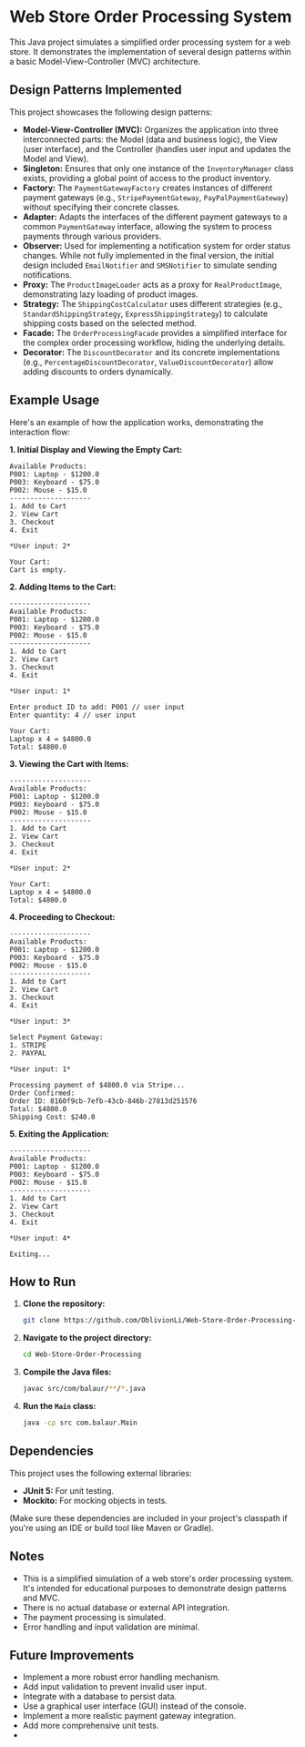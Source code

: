# Web Store Order Processing System

This Java project simulates a simplified order processing system for a web store. It demonstrates the implementation of several design patterns within a basic Model-View-Controller (MVC) architecture.

## Design Patterns Implemented

This project showcases the following design patterns:

*   **Model-View-Controller (MVC):** Organizes the application into three interconnected parts: the Model (data and business logic), the View (user interface), and the Controller (handles user input and updates the Model and View).
*   **Singleton:** Ensures that only one instance of the `InventoryManager` class exists, providing a global point of access to the product inventory.
*   **Factory:** The `PaymentGatewayFactory` creates instances of different payment gateways (e.g., `StripePaymentGateway`, `PayPalPaymentGateway`) without specifying their concrete classes.
*   **Adapter:** Adapts the interfaces of the different payment gateways to a common `PaymentGateway` interface, allowing the system to process payments through various providers.
*   **Observer:** Used for implementing a notification system for order status changes. While not fully implemented in the final version, the initial design included `EmailNotifier` and `SMSNotifier` to simulate sending notifications.
*   **Proxy:** The `ProductImageLoader` acts as a proxy for `RealProductImage`, demonstrating lazy loading of product images.
*   **Strategy:** The `ShippingCostCalculator` uses different strategies (e.g., `StandardShippingStrategy`, `ExpressShippingStrategy`) to calculate shipping costs based on the selected method.
*   **Facade:** The `OrderProcessingFacade` provides a simplified interface for the complex order processing workflow, hiding the underlying details.
*   **Decorator:** The `DiscountDecorator` and its concrete implementations (e.g., `PercentageDiscountDecorator`, `ValueDiscountDecorator`) allow adding discounts to orders dynamically.

## Example Usage

Here's an example of how the application works, demonstrating the interaction flow:

**1. Initial Display and Viewing the Empty Cart:**
````
Available Products:
P001: Laptop - $1200.0
P003: Keyboard - $75.0
P002: Mouse - $15.0
--------------------
1. Add to Cart
2. View Cart
3. Checkout
4. Exit

*User input: 2*

Your Cart:
Cart is empty.
````

**2. Adding Items to the Cart:**

````
--------------------
Available Products:
P001: Laptop - $1200.0
P003: Keyboard - $75.0
P002: Mouse - $15.0
--------------------
1. Add to Cart
2. View Cart
3. Checkout
4. Exit

*User input: 1*

Enter product ID to add: P001 // user input
Enter quantity: 4 // user input

Your Cart:
Laptop x 4 = $4800.0
Total: $4800.0
````

**3. Viewing the Cart with Items:**

````
--------------------
Available Products:
P001: Laptop - $1200.0
P003: Keyboard - $75.0
P002: Mouse - $15.0
--------------------
1. Add to Cart
2. View Cart
3. Checkout
4. Exit

*User input: 2*

Your Cart:
Laptop x 4 = $4800.0
Total: $4800.0
````

**4. Proceeding to Checkout:**

````
--------------------
Available Products:
P001: Laptop - $1200.0
P003: Keyboard - $75.0
P002: Mouse - $15.0
--------------------
1. Add to Cart
2. View Cart
3. Checkout
4. Exit

*User input: 3*

Select Payment Gateway:
1. STRIPE
2. PAYPAL

*User input: 1*

Processing payment of $4800.0 via Stripe...
Order Confirmed:
Order ID: 8160f9cb-7efb-43cb-846b-27813d251576
Total: $4800.0
Shipping Cost: $240.0
````

**5. Exiting the Application:**

````
--------------------
Available Products:
P001: Laptop - $1200.0
P003: Keyboard - $75.0
P002: Mouse - $15.0
--------------------
1. Add to Cart
2. View Cart
3. Checkout
4. Exit

*User input: 4*
 
Exiting...
````
## How to Run

1. **Clone the repository:**
    ```bash
    git clone https://github.com/OblivionLi/Web-Store-Order-Processing-System.git
    ```
2. **Navigate to the project directory:**
    ```bash
    cd Web-Store-Order-Processing
    ```
3. **Compile the Java files:**
    ```bash
    javac src/com/balaur/**/*.java
    ```
4. **Run the `Main` class:**
    ```bash
    java -cp src com.balaur.Main
    ```

## Dependencies

This project uses the following external libraries:

*   **JUnit 5:** For unit testing.
*   **Mockito:** For mocking objects in tests.

(Make sure these dependencies are included in your project's classpath if you're using an IDE or build tool like Maven or Gradle).

## Notes

*   This is a simplified simulation of a web store's order processing system. It's intended for educational purposes to demonstrate design patterns and MVC.
*   There is no actual database or external API integration.
*   The payment processing is simulated.
*   Error handling and input validation are minimal.

## Future Improvements

*   Implement a more robust error handling mechanism.
*   Add input validation to prevent invalid user input.
*   Integrate with a database to persist data.
*   Use a graphical user interface (GUI) instead of the console.
*   Implement a more realistic payment gateway integration.
*   Add more comprehensive unit tests.
* 